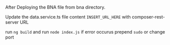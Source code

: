 After Deploying the BNA file from bna directory.

Update the data.service.ts file content `INSERT_URL_HERE` with composer-rest-server URL

run `ng build`
and run `node index.js`
if error occurus prepend `sudo` or change port